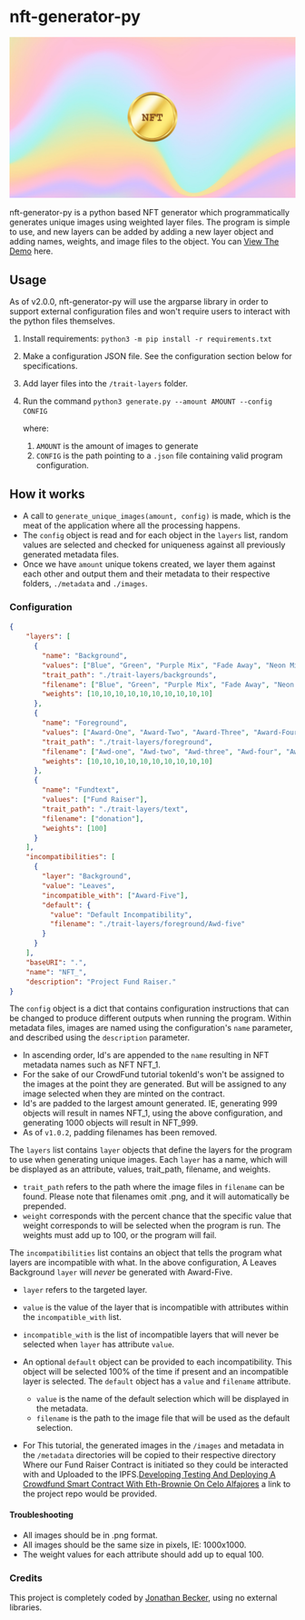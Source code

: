 
# nft-generator-py

![preview](https://github.com/lukrycyfa/nft-generator-py/blob/main/preview.png?raw=true)

nft-generator-py is a python based NFT generator which programmatically generates unique images using weighted layer files. The program is simple to use, and new layers can  be added by adding a new layer object and adding names, weights, and image files to the object.
You can [View The Demo](https://jbecker.dev/demos/nft-generator-py) here.

## Usage
As of v2.0.0, nft-generator-py will use the argparse library in order to support external configuration files and won't require users to interact with the python files themselves.

1. Install requirements: `python3 -m pip install -r requirements.txt`
2. Make a configuration JSON file. See the configuration section below for specifications.
3. Add layer files into the `/trait-layers` folder.
4. Run the command `python3 generate.py --amount AMOUNT --config CONFIG`
   
   where:
   1. `AMOUNT` is the amount of images to generate
   2. `CONFIG` is the path pointing to a `.json` file containing valid program configuration.

## How it works
- A call to `generate_unique_images(amount, config)` is made, which is the meat of the application where all the processing happens.
- The `config` object is read and for each object in the `layers` list, random values are selected and checked for uniqueness against all previously generated metadata files.
- Once we have `amount` unique tokens created, we layer them against each other and output them and their metadata to their respective folders, `./metadata` and `./images`.


### Configuration
```json
{
    "layers": [
      {
        "name": "Background",
        "values": ["Blue", "Green", "Purple Mix", "Fade Away", "Neon Mix", "Pattern", "Gradient", "Stacked Wall", "Mixture", "Leaves"],
        "trait_path": "./trait-layers/backgrounds",
        "filename": ["Blue", "Green", "Purple Mix", "Fade Away", "Neon Mix", "Pattern", "Gradient", "Stacked Wall", "Mixture", "Leaves"],
        "weights": [10,10,10,10,10,10,10,10,10,10]
      },
      {
        "name": "Foreground",
        "values": ["Award-One", "Award-Two", "Award-Three", "Award-Four", "Award-Five", "Award-Six", "Award-Seven", "Award-Eight", "Award-Nine", "Award-Ten"],
        "trait_path": "./trait-layers/foreground",
        "filename": ["Awd-one", "Awd-two", "Awd-three", "Awd-four", "Awd-five", "Awd-six", "Awd-seven", "Awd-eight", "Awd-nine", "Awd-ten"],
        "weights": [10,10,10,10,10,10,10,10,10,10]
      },
      {
        "name": "Fundtext",
        "values": ["Fund Raiser"],
        "trait_path": "./trait-layers/text",
        "filename": ["donation"],
        "weights": [100]
      }
    ],
    "incompatibilities": [
      {
        "layer": "Background",
        "value": "Leaves",
        "incompatible_with": ["Award-Five"],
        "default": {
          "value": "Default Incompatibility",
          "filename": "./trait-layers/foreground/Awd-five"
        }
      }
    ],
    "baseURI": ".",
    "name": "NFT_",
    "description": "Project Fund Raiser."
}
```

The `config` object is a dict that contains configuration instructions that can be changed to produce different outputs when running the program. Within metadata files, images are named using the configuration's `name` parameter, and described using the `description` parameter. 
- In ascending order, Id's are appended to the `name` resulting in NFT metadata names such as NFT NFT_1.
- For the sake of our CrowdFund tutorial tokenId's won't be assigned to the images at the point they are generated. But will be assigned to any image selected when they are minted on the contract.  
- Id's are padded to the largest amount generated. IE, generating 999 objects will result in names NFT_1, using the above configuration, and generating 1000 objects will result in NFT_999.
- As of `v1.0.2`, padding filenames has been removed.

The `layers` list contains `layer` objects that define the layers for the program to use when generating unique images. Each `layer` has a name, which will be displayed as an attribute, values, trait_path, filename, and weights.
- `trait_path` refers to the path where the image files in `filename` can be found. Please note that filenames omit .png, and it will automatically be prepended.
- `weight` corresponds with the percent chance that the specific value that weight corresponds to will be selected when the program is run. The weights must add up to 100, or the program will fail.

The `incompatibilities` list contains an object that tells the program what layers are incompatible with what. In the above configuration, A Leaves Background `layer` will *never* be generated with Award-Five.
- `layer` refers to the targeted layer.
- `value` is the value of the layer that is incompatible with attributes within the `incompatible_with` list.
- `incompatible_with` is the list of incompatible layers that will never be selected when `layer` has attribute `value`.
- An optional `default` object can be provided to each incompatibility. This object will be selected 100% of the time if present and an incompatible layer is selected. The `default` object has a `value` and `filename` attribute.
  - `value` is the name of the default selection which will be displayed in the metadata.
  - `filename` is the path to the image file that will be used as the default selection.
  
- For This tutorial, the generated images in the `/images` and metadata in the `/metadata` directories will be copied to their respective directory Where our Fund Raiser Contract is initiated so they could be interacted with and Uploaded to the IPFS.[Developing Testing And Deploying A Crowdfund Smart Contract With Eth-Brownie On Celo Alfajores](http://place-link-here) a link to the project repo would be provided.

#### Troubleshooting
- All images should be in .png format.
- All images should be the same size in pixels, IE: 1000x1000.
- The weight values for each attribute should add up to equal 100.

### Credits
This project is completely coded by [Jonathan Becker](https://jbecker.dev), using no external libraries.
